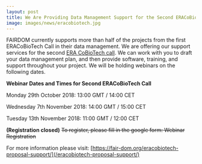 ```yaml
---
layout: post
title: We Are Providing Data Management Support for the Second ERACoBioTech Call.
image: images/news/eracobiotech.jpg
---
```


FAIRDOM currently supports more than half of the projects from the first ERACoBioTech Call in their data management. 
We are offering our support services for the second [ERA CoBioTech call](https://www.cobiotech.eu/). We can work with you to draft your data management plan, and then provide software, training, and support throughout your project. We will be holding webinars on the following dates.

**Webinar Dates and Times for Second ERACoBioTech Call**

Monday 29th October 2018: 13:00 GMT / 14:00 CET

Wednesday 7th November 2018: 14:00 GMT / 15:00 CET

Tuesday 13th November 2018: 11:00 GMT / 12:00 CET

**(Registration closed)**
~~To register, please fill in the google form: Webinar Registration~~

For more information please visit: [https://fair-dom.org/eracobiotech-proposal-support/](/eracobiotech-proposal-support/)

